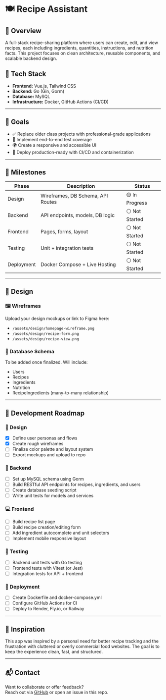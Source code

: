 # 🍽️ Recipe Assistant

## 📌 Overview
A full-stack recipe-sharing platform where users can create, edit, and view recipes, each including ingredients, quantities, instructions, and nutrition facts. This project focuses on clean architecture, reusable components, and scalable backend design.

## 🧪 Tech Stack
- **Frontend:** Vue.js, Tailwind CSS
- **Backend:** Go (Gin, Gorm)
- **Database:** MySQL
- **Infrastructure:** Docker, GitHub Actions (CI/CD)

---

## 🎯 Goals
- ✅ Replace older class projects with professional-grade applications
- 🧪 Implement end-to-end test coverage
- 🌍 Create a responsive and accessible UI
- 🚀 Deploy production-ready with CI/CD and containerization

---

## 🧱 Milestones

| Phase      | Description                        | Status         |
|------------|------------------------------------|----------------|
| Design     | Wireframes, DB Schema, API Routes  | 🟡 In Progress |
| Backend    | API endpoints, models, DB logic    | ⚪ Not Started  |
| Frontend   | Pages, forms, layout               | ⚪ Not Started  |
| Testing    | Unit + integration tests           | ⚪ Not Started  |
| Deployment | Docker Compose + Live Hosting      | ⚪ Not Started  |

---

## 🎨 Design

### 🖼️ Wireframes
Upload your design mockups or link to Figma here:

- `/assets/design/homepage-wireframe.png`
- `/assets/design/recipe-form.png`
- `/assets/design/recipe-view.png`

### 🧾 Database Schema
To be added once finalized. Will include:

- Users
- Recipes
- Ingredients
- Nutrition
- RecipeIngredients (many-to-many relationship)

---

## 🚧 Development Roadmap

### 🧱 Design
- [x] Define user personas and flows
- [x] Create rough wireframes
- [ ] Finalize color palette and layout system
- [ ] Export mockups and upload to repo

### 🔧 Backend
- [ ] Set up MySQL schema using Gorm
- [ ] Build RESTful API endpoints for recipes, ingredients, and users
- [ ] Create database seeding script
- [ ] Write unit tests for models and services

### 💻 Frontend
- [ ] Build recipe list page
- [ ] Build recipe creation/editing form
- [ ] Add ingredient autocomplete and unit selectors
- [ ] Implement mobile responsive layout

### 🧪 Testing
- [ ] Backend unit tests with Go testing
- [ ] Frontend tests with Vitest (or Jest)
- [ ] Integration tests for API + frontend

### 🚀 Deployment
- [ ] Create Dockerfile and docker-compose.yml
- [ ] Configure GitHub Actions for CI
- [ ] Deploy to Render, Fly.io, or Railway

---

## 🧠 Inspiration

This app was inspired by a personal need for better recipe tracking and the frustration with cluttered or overly commercial food websites. The goal is to keep the experience clean, fast, and structured.

---

## 📬 Contact

Want to collaborate or offer feedback?  
Reach out via [GitHub](https://github.com/YOUR_USERNAME) or open an issue in this repo.
